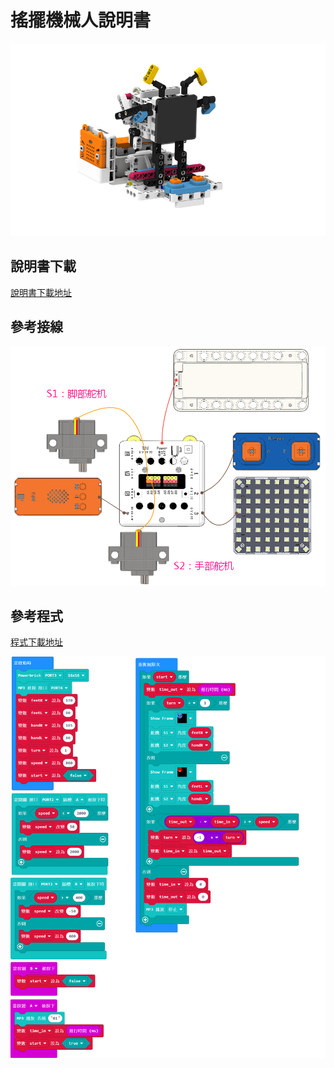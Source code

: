 # 搖擺機械人說明書

![](./instruction1/05_dancing.png)

## 說明書下載

[說明書下載地址]()

## 參考接線

![](./instruction1/05_dancingcon.png)

## 參考程式

[程式下載地址]()

![](./instruction1/05_dancingcode.png)
